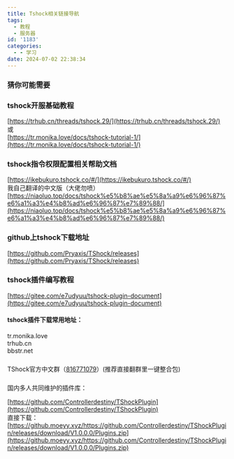 ```yaml
---
title: Tshock相关链接导航
tags:
  - 教程
  - 服务器
id: '1183'
categories:
  - - 学习
date: 2024-07-02 22:38:34
---
```


### 猜你可能需要

### tshock开服基础教程

[https://trhub.cn/threads/tshock.29/](https://trhub.cn/threads/tshock.29/)  
或  
[https://tr.monika.love/docs/tshock-tutorial-1/](https://tr.monika.love/docs/tshock-tutorial-1/)

### tshock指令权限配置相关帮助文档

[https://ikebukuro.tshock.co/#/](https://ikebukuro.tshock.co/#/)  
我自己翻译的中文版（大佬勿喷）  
[https://niaoluo.top/docs/tshock%e5%b8%ae%e5%8a%a9%e6%96%87%e6%a1%a3%e4%b8%ad%e6%96%87%e7%89%88/](https://niaoluo.top/docs/tshock%e5%b8%ae%e5%8a%a9%e6%96%87%e6%a1%a3%e4%b8%ad%e6%96%87%e7%89%88/)

### github上tshock下载地址

[https://github.com/Pryaxis/TShock/releases](https://github.com/Pryaxis/TShock/releases)

### tshock插件编写教程

[https://gitee.com/e7udyuu/tshock-plugin-document](https://gitee.com/e7udyuu/tshock-plugin-document)

#### tshock插件下载常用地址：

tr.monika.love  
trhub.cn  
bbstr.net

###   
TShock官方中文群（[816771079](https://qm.qq.com/q/Srd801GTWq)）(推荐直接翻群里一键整合包)

###   
国内多人共同维护的插件库：

[https://github.com/Controllerdestiny/TShockPlugin](https://github.com/Controllerdestiny/TShockPlugin)  
直接下载：[https://github.moeyy.xyz/https://github.com/Controllerdestiny/TShockPlugin/releases/download/V1.0.0.0/Plugins.zip](https://github.moeyy.xyz/https://github.com/Controllerdestiny/TShockPlugin/releases/download/V1.0.0.0/Plugins.zip)